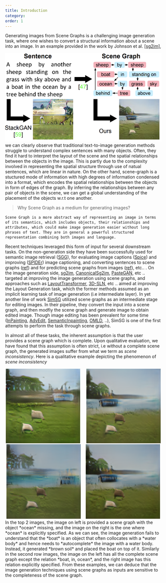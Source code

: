 ```yaml
---
title: Introduction
category:
order: 1
---
```


Generating images from Scene Graphs is a challenging image generation task, where one wishes to convert a structural information about a scene into an image. In an example provided in the work by Johnson et al. [[sg2im]](https://arxiv.org/pdf/1804.01622.pdf),  
<center>
<img src="../images/example.png" alt="example" style="width:600px;"/><br>
</center>
we can clearly observe that traditional text-to-image generation methods struggle to understand complex sentences with many objects. Often, they find it hard to interpret the layout of the scene and the spatial relationships between the objects in the image. This is partly due to the complexity involved in representing the spatial structure through use of natual sentences, which are linear in nature. On the other hand, scene-graph is a stuctured mode of information with high degrees of information condensed into a format, which encodes the spatial relationships between the objects in form of edges of the graph. By inferring the relationships between any pair of objects in the scene, we can get a global understanding of the placement of the objects w.r.t one another. 

> Why Scene Graph as a medium for generating images? 

```
Scene Graph is a more abstract way of representing an image in terms of its semantics, which includes objects, their relationships and attributes, which could make image generation easier without long phrases of text. They are in general a powerful structured representation combining both images and language.
```

Recent techniques leveraged this form of input for several downstream tasks. On the non-generation side they have been successfully used for semantic image retrieval ([SGG](https://openaccess.thecvf.com/content_cvpr_2015/papers/Johnson_Image_Retrieval_Using_2015_CVPR_paper.pdf)), for evaluating image captions ([Spice](https://arxiv.org/pdf/1607.08822.pdf)) and improving ([SPIDEr](https://arxiv.org/pdf/1612.00370.pdf)) image captioning, and converting sentences to scene graphs ([ref](https://nlp.stanford.edu/pubs/schuster-krishna-chang-feifei-manning-vl15.pdf)) and for predicting scene graphs from images ([ref](https://arxiv.org/pdf/1701.02426.pdf)), etc.. . On the image generation side, [sg2im](https://arxiv.org/pdf/1804.01622.pdf), [CanonicalSg2im](https://www.ecva.net/papers/eccv_2020/papers_ECCV/papers/123710205.pdf), [PasteGAN](https://proceedings.neurips.cc/paper/2019/file/12b1e42dc0746f22cf361267de07073f-Paper.pdf), etc .. targeted at improving the image generation using scene graphs, and approaches such as [LayoutTransformer](https://openaccess.thecvf.com/content/CVPR2021/papers/Yang_LayoutTransformer_Scene_Layout_Generation_With_Conceptual_and_Spatial_Diversity_CVPR_2021_paper.pdf), [3D-SLN](https://arxiv.org/pdf/2007.11744.pdf), etc .. aimed at improving the Layout Generation task, which the former methods assumed as an implicit learning task of image generation (i.e intermediate layer). In yet another line of work [SimSG](https://arxiv.org/pdf/2004.03677.pdf) utilized scene graphs as an intermediate stage for editing images. In their pipeline, they convert the input into a scene graph, and then modfiy the scene graph and generate image to obtain edited image. Though image editing has been prevalent for some time ([InPainting](https://arxiv.org/pdf/1604.07379.pdf), [AdvEdit](https://arxiv.org/pdf/1806.01911.pdf), [SemanticInpainting](https://arxiv.org/pdf/1607.07539.pdf), [OMLD](https://arxiv.org/pdf/1908.09521.pdf), ..), SimSG is one of the first attempts to perform the task through scene graphs. 

In almost all of these tasks, the inherent assumption is that the user provides a scene graph which is complete. Upon qualitative evaluation, we have found that this assumption is often strict, i.e without a complete scene graph, the generated images suffer from what we term as *scene inconsistency*. Here is a qualitative example depicting the phenomenon of *scene inconsistency*
<center>
<img src="../images/without_ocean.png" alt="example" style="width:240px;"/>
&nbsp;&nbsp;&nbsp;
<img src="../images/with_ocean.png" alt="example" style="width:240px;"/><br>
</center>
<center>
<img src="../images/boat.png" alt="example" style="width:240px;"/>&nbsp;&nbsp;&nbsp;
<img src="../images/boat_on_ocean.png" alt="example" style="width:240px;"/><br>
</center>
In the top 2 images, the image on left is provided a scene graph with the object *ocean* missing, and the image on the right is the one where *ocean* is explicitly specified. As we can see, the image generation fails to understand that the *boat* is an object that often collocates with a *water body* and hence needs to *autocomplete* the image with a water body. Instead, it generated *brown soil* and placed the boat on top of it. Similarly in the second row images, the image on the left has all the complete scene graph except the relation *boat, in, ocean*, and the right image has this relation explicitly specified. From these examples, we can deduce that the image generation techniques using scene graphs as inputs are sensitive to the completeness of the scene graph. 
